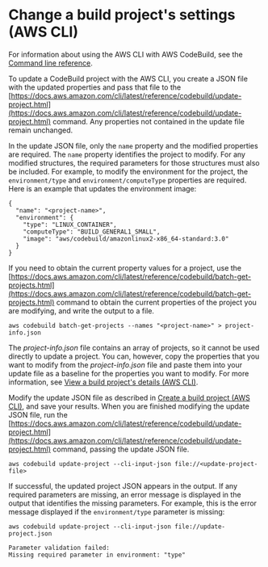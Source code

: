 # Change a build project's settings \(AWS CLI\)<a name="change-project-cli"></a>

For information about using the AWS CLI with AWS CodeBuild, see the [Command line reference](cmd-ref.md)\.

To update a CodeBuild project with the AWS CLI, you create a JSON file with the updated properties and pass that file to the [https://docs.aws.amazon.com/cli/latest/reference/codebuild/update-project.html](https://docs.aws.amazon.com/cli/latest/reference/codebuild/update-project.html) command\. Any properties not contained in the update file remain unchanged\.

In the update JSON file, only the `name` property and the modified properties are required\. The `name` property identifies the project to modify\. For any modified structures, the required parameters for those structures must also be included\. For example, to modify the environment for the project, the `environment/type` and `environment/computeType` properties are required\. Here is an example that updates the environment image:

```
{
  "name": "<project-name>",
  "environment": {
    "type": "LINUX_CONTAINER",
    "computeType": "BUILD_GENERAL1_SMALL",
    "image": "aws/codebuild/amazonlinux2-x86_64-standard:3.0"
  }
}
```

If you need to obtain the current property values for a project, use the [https://docs.aws.amazon.com/cli/latest/reference/codebuild/batch-get-projects.html](https://docs.aws.amazon.com/cli/latest/reference/codebuild/batch-get-projects.html) command to obtain the current properties of the project you are modifying, and write the output to a file\.

```
aws codebuild batch-get-projects --names "<project-name>" > project-info.json
```

The *project\-info\.json* file contains an array of projects, so it cannot be used directly to update a project\. You can, however, copy the properties that you want to modify from the *project\-info\.json* file and paste them into your update file as a baseline for the properties you want to modify\. For more information, see [View a build project's details \(AWS CLI\)](view-project-details.md#view-project-details-cli)\.

Modify the update JSON file as described in [Create a build project \(AWS CLI\)](create-project-cli.md), and save your results\. When you are finished modifying the update JSON file, run the [https://docs.aws.amazon.com/cli/latest/reference/codebuild/update-project.html](https://docs.aws.amazon.com/cli/latest/reference/codebuild/update-project.html) command, passing the update JSON file\.

```
aws codebuild update-project --cli-input-json file://<update-project-file>
```

If successful, the updated project JSON appears in the output\. If any required parameters are missing, an error message is displayed in the output that identifies the missing parameters\. For example, this is the error message displayed if the `environment/type` parameter is missing:

```
aws codebuild update-project --cli-input-json file://update-project.json

Parameter validation failed:
Missing required parameter in environment: "type"
```